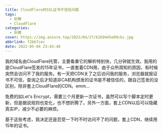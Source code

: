 ```yaml
---
title: CloudFlare的SSL证书不信任问题
tags:
  - 折腾
  - CloudFlare
categories:
  - 折腾
cover: https://img.ansore.top/2022/04/27/6269445e09cbc.jpg
abbrlink: f2bb7cec
date: 2022-05-04 23:43:48
---
```


我的域名由CloudFlare托管，主要看重它的解析特别快，几分钟就生效。我用的是CloudFlare签发的15年证书，一直套着CDN用，由于众所周知的原因，有时候突然会访问不了我的服务。有一天把CDN关了之后访问我的服务，浏览器就报证书不可信，查询之后才知道非CA机构颁发的证书是不被信任的，跟自己签发的没区别，除非套上CloudFlare的CDN。emm...

免费的如Let's Encrypt，需要三个月更新一次证书，虽然可以写个脚本定时更新，但是据说规则也变化，也不想折腾了。另外一方面，套上CDN以后可以隐藏真实IP，减少不必要的麻烦。

基于这些考虑，我决定还是忍受一下时不时访问不了的问题，套上CDN，继续用15年的证书。

